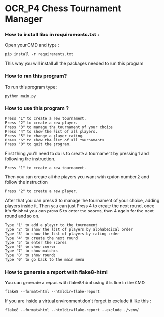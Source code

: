 # OCR_P4 Chess Tournament Manager

### How to install libs in requirements.txt :

Open your CMD and type : 

```shell 
pip install -r requirements.txt
```

This way you will install all the packages needed to run this program

### How to run this program?
To run this program type :
```shell
python main.py
```
### How to use this program ?
```
Press "1" to create a new tournament.
Press "2" to create a new player.
Press "3" to manage the tournament of your choice
Press "4" to show the list of all players.
Press "5" to change a player rating.
Press "6" to show the list of all tournaments.
Press "0" to quit the program.
```
First thing you'll need to do is to create a tournament by pressing 1 and following the instruction.
```
Press "1" to create a new tournament.
```

Then you can create all the players you want with option number 2 and follow the instruction
```
Press "2" to create a new player.
```

After that you can press 3 to manage the tournament of your choice, adding players inside it. Then you can just Press 4 to create the next round, once it's finished you can press 5 to enter the scores, then 4 again for the next round and so on.
```
Type '1' to add a player to the tournament
Type '2' to show the list of players by alphabetical order
Type '3' to show the list of players by rating order
Type '4' to create the next round
Type '5' to enter the scores
Type '6' to show scores
Type '7' to show matches 
Type '8' to show rounds
Type '0' to go back to the main menu
```


### How to generate a report with flake8-html
You can generate a report with flake8-html using this line in the CMD

```shell
flake8 --format=html --htmldir=flake-report
```
If you are inside a virtual environment don't forget to exclude it like this :
```shell
flake8 --format=html --htmldir=flake-report --exclude ./venv/
```
